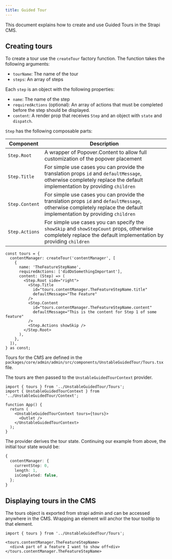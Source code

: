 ```yaml
---
title: Guided Tour
---
```


This document explains how to create and use Guided Tours in the Strapi CMS.

## Creating tours

To create a tour use the `createTour` factory function. The function takes the following arguments:

- `tourName`: The name of the tour
- `steps`: An array of steps

Each `step` is an object with the following properties:

- `name`: The name of the step
- `requiredActions` (optional): An array of actions that must be completed before the step should be displayed.
- `content`: A render prop that receives `Step` and an object with `state` and `dispatch`.

`Step` has the following composable parts:

| Component      | Description                                                                                                                                                           |
| -------------- | --------------------------------------------------------------------------------------------------------------------------------------------------------------------- |
| `Step.Root`    | A wrapper of Popover.Content to allow full customization of the popover placement                                                                                     |
| `Step.Title`   | For simple use cases you can provide the translation props `id` and `defaultMessage`, otherwise completely replace the default implementation by providing `children` |
| `Step.Content` | For simple use cases you can provide the translation props `id` and `defaultMessage`, otherwise completely replace the default implementation by providing `children` |
| `Step.Actions` | For simple use cases you can specify the `showSkip` and `showStepCount` props, otherwise completely replace the default implementation by providing `children`        |

```tsx
const tours = {
  contentManager: createTour('contentManager', [
    {
      name: 'TheFeatureStepName',
      requiredActions: ['didDoSomethingImportant'],
      content: (Step) => (
        <Step.Root side="right">
          <Step.Title
            id="tours.contentManager.TheFeatureStepName.title"
            defaultMessage="The Feature"
          />
          <Step.Content
            id="tours.contentManager.TheFeatureStepName.content"
            defaultMessage="This is the content for Step 1 of some feature"
          />
          <Step.Actions showSkip />
        </Step.Root>
      ),
    },
  ]),
} as const;
```

Tours for the CMS are defined in the `packages/core/admin/admin/src/components/UnstableGuidedTour/Tours.tsx` file.

The tours are then passed to the `UnstableGuidedTourContext` provider.

```tsx
import { tours } from '../UnstableGuidedTour/Tours';
import { UnstableGuidedTourContext } from '../UnstableGuidedTour/Context';

function App() {
  return (
    <UnstableGuidedTourContext tours={tours}>
      <Outlet />
    </UnstableGuidedTourContext>
  );
}
```

The provider derives the tour state. Continuing our example from above, the initial tour state would be:

```ts
{
  contentManager: {
    currentStep: 0,
    length: 1,
    isCompleted: false,
  };
}
```

## Displaying tours in the CMS

The tours object is exported from strapi admin and can be accessed anywhere in the CMS. Wrapping an element will anchor the tour tooltip to that element.

```tsx
import { tours } from '../UnstableGuidedTour/Tours';

<tours.contentManager.TheFeatureStepName>
  <div>A part of a feature I want to show off<div>
</tours.contentManager.TheFeatureStepName>
```
